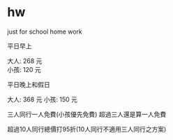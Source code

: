 # hw
just for school home work


平日早上


大人: 268 元  
小孩: 120 元


平日晚上和假日


大人: 368 元
小孩: 150 元

三人同行一人免費(小孩優先免費)
超過三人還是算一人免費

超過10人同行總價打95折(10人同行不適用三人同行之方案)
